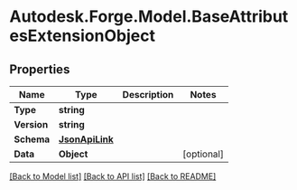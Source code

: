 # Autodesk.Forge.Model.BaseAttributesExtensionObject
## Properties

Name | Type | Description | Notes
------------ | ------------- | ------------- | -------------
**Type** | **string** |  | 
**Version** | **string** |  | 
**Schema** | [**JsonApiLink**](JsonApiLink.md) |  | 
**Data** | **Object** |  | [optional] 

[[Back to Model list]](../README.md#documentation-for-models) [[Back to API list]](../README.md#documentation-for-api-endpoints) [[Back to README]](../README.md)

